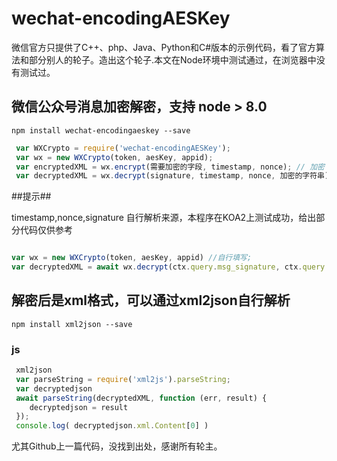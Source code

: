 # wechat-encodingAESKey

微信官方只提供了C++、php、Java、Python和C#版本的示例代码，看了官方算法和部分别人的轮子。造出这个轮子.本文在Node环境中测试通过，在浏览器中没有测试过。

## 微信公众号消息加密解密，支持 node > 8.0

```shell
npm install wechat-encodingaeskey --save 
```


```javascript
 var WXCrypto = require('wechat-encodingAESKey');
 var wx = new WXCrypto(token, aesKey, appid);
 var encryptedXML = wx.encrypt(需要加密的字段, timestamp, nonce); // 加密 输出是字符串
 var decryptedXML = wx.decrypt(signature, timestamp, nonce, 加密的字符串); //解密 输出是xml
```

##提示##

timestamp,nonce,signature 自行解析来源，本程序在KOA2上测试成功，给出部分代码仅供参考

```javascript

var wx = new WXCrypto(token, aesKey, appid) //自行填写;
var decryptedXML = await wx.decrypt(ctx.query.msg_signature, ctx.query.timestamp, ctx.query.nonce, xml.Encrypt[0]);
````

## 解密后是xml格式，可以通过xml2json自行解析

```shell
npm install xml2json --save 
```

### js

```javascript
 xml2json
 var parseString = require('xml2js').parseString;
 var decryptedjson
 await parseString(decryptedXML, function (err, result) {
    decryptedjson = result
 });
 console.log( decryptedjson.xml.Content[0] )
```
 
 尤其Github上一篇代码，没找到出处，感谢所有轮主。
